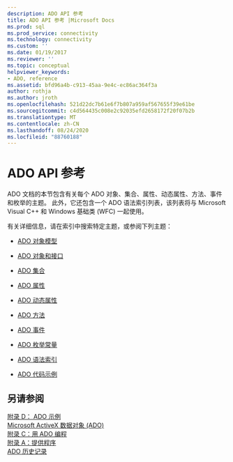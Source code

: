 ```yaml
---
description: ADO API 参考
title: ADO API 参考 |Microsoft Docs
ms.prod: sql
ms.prod_service: connectivity
ms.technology: connectivity
ms.custom: ''
ms.date: 01/19/2017
ms.reviewer: ''
ms.topic: conceptual
helpviewer_keywords:
- ADO, reference
ms.assetid: bfd96a4b-c913-45aa-9e4c-ec86ac364f3a
author: rothja
ms.author: jroth
ms.openlocfilehash: 521d22dc7b61e6f7b807a959af567655f39e61be
ms.sourcegitcommit: c4d564435c008e2c92035efd2658172f20f07b2b
ms.translationtype: MT
ms.contentlocale: zh-CN
ms.lasthandoff: 08/24/2020
ms.locfileid: "88760188"
---
```

# <a name="ado-api-reference"></a>ADO API 参考
ADO 文档的本节包含有关每个 ADO 对象、集合、属性、动态属性、方法、事件和枚举的主题。 此外，它还包含一个 ADO 语法索引列表，该列表将与 Microsoft Visual C++ 和 Windows 基础类 (WFC) 一起使用。  
  
 有关详细信息，请在索引中搜索特定主题，或参阅下列主题：  
  
-   [ADO 对象模型](./ado-object-model.md)  
  
-   [ADO 对象和接口](./ado-objects-and-interfaces.md)  
  
-   [ADO 集合](./ado-collections.md)  
  
-   [ADO 属性](./ado-properties.md)  
  
-   [ADO 动态属性](./ado-dynamic-properties.md)  
  
-   [ADO 方法](./ado-methods.md)  
  
-   [ADO 事件](./ado-events.md)  
  
-   [ADO 枚举常量](./ado-enumerated-constants.md)  
  
-   [ADO 语法索引](./ado-syntax-indexes.md)  
  
-   [ADO 代码示例](./ado-code-examples.md)  
  
## <a name="see-also"></a>另请参阅  
 [附录 D： ADO 示例](../../guide/appendixes/appendix-d-ado-samples.md)   
 [Microsoft ActiveX 数据对象 (ADO) ](../../microsoft-activex-data-objects-ado.md)   
 [附录 C：用 ADO 编程](../../guide/appendixes/appendix-c-programming-with-ado.md)   
 [附录 A：提供程序](../../guide/appendixes/appendix-a-providers.md)   
 [ADO 历史记录](../../guide/ado-history.md)